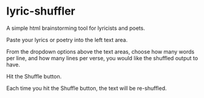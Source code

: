 lyric-shuffler
==============

A simple html brainstorming tool for lyricists and poets.

Paste your lyrics or poetry into the left text area.

From the dropdown options above the text areas, choose how many words per line, and how many lines per verse, you would like the shuffled output to have.

Hit the Shuffle button.

Each time you hit the Shuffle button, the text will be re-shuffled.
